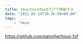 ```yaml
---
title: tmuxのwindowをfzfで移動する
date: "2021-05-14T10:36:00+09:00"
tags: 
    - 'tmux'
---
```


https://github.com/sainnhe/tmux-fzf
